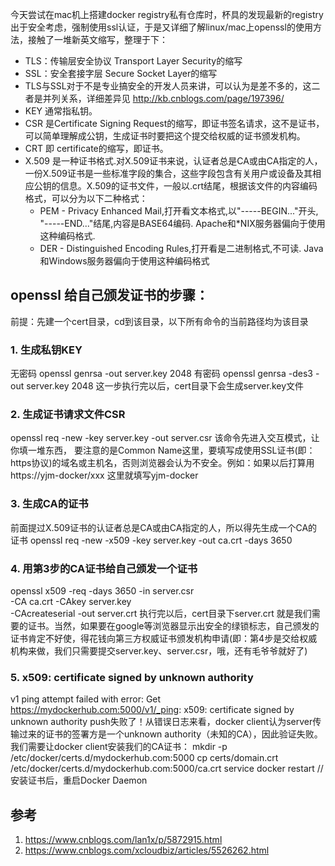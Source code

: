 
今天尝试在mac机上搭建docker registry私有仓库时，杯具的发现最新的registry出于安全考虑，强制使用ssl认证，于是又详细了解linux/mac上openssl的使用方法，接触了一堆新英文缩写，整理于下：
* TLS：传输层安全协议 Transport Layer Security的缩写
* SSL：安全套接字层 Secure Socket Layer的缩写
* TLS与SSL对于不是专业搞安全的开发人员来讲，可以认为是差不多的，这二者是并列关系，详细差异见 http://kb.cnblogs.com/page/197396/
* KEY 通常指私钥。
* CSR 是Certificate Signing Request的缩写，即证书签名请求，这不是证书，可以简单理解成公钥，生成证书时要把这个提交给权威的证书颁发机构。
* CRT 即 certificate的缩写，即证书。
* X.509 是一种证书格式.对X.509证书来说，认证者总是CA或由CA指定的人，一份X.509证书是一些标准字段的集合，这些字段包含有关用户或设备及其相应公钥的信息。X.509的证书文件，一般以.crt结尾，根据该文件的内容编码格式，可以分为以下二种格式：
  * PEM - Privacy Enhanced Mail,打开看文本格式,以"-----BEGIN..."开头, "-----END..."结尾,内容是BASE64编码.
    Apache和*NIX服务器偏向于使用这种编码格式.
  * DER - Distinguished Encoding Rules,打开看是二进制格式,不可读.
    Java和Windows服务器偏向于使用这种编码格式

## openssl 给自己颁发证书的步骤：

前提：先建一个cert目录，cd到该目录，以下所有命令的当前路径均为该目录

### 1. 生成私钥KEY
无密码
openssl genrsa -out server.key 2048
有密码
openssl genrsa -des3 -out server.key 2048
这一步执行完以后，cert目录下会生成server.key文件
### 2. 生成证书请求文件CSR
openssl req -new -key server.key -out server.csr
该命令先进入交互模式，让你填一堆东西，
要注意的是Common Name这里，要填写成使用SSL证书(即：https协议)的域名或主机名，否则浏览器会认为不安全。例如：如果以后打算用https://yjm-docker/xxx 这里就填写yjm-docker
### 3. 生成CA的证书
前面提过X.509证书的认证者总是CA或由CA指定的人，所以得先生成一个CA的证书
openssl req -new -x509 -key server.key -out ca.crt -days 3650
### 4. 用第3步的CA证书给自己颁发一个证书
openssl x509 -req -days 3650 -in server.csr \
  -CA ca.crt -CAkey server.key \
  -CAcreateserial -out server.crt
执行完以后，cert目录下server.crt 就是我们需要的证书。当然，如果要在google等浏览器显示出安全的绿锁标志，自己颁发的证书肯定不好使，得花钱向第三方权威证书颁发机构申请(即：第4步是交给权威机构来做，我们只需要提交server.key、server.csr，哦，还有毛爷爷就好了)
### 5. x509: certificate signed by unknown authority

v1 ping attempt failed with error: Get https://mydockerhub.com:5000/v1/_ping: x509: certificate signed by unknown authority
push失败了！从错误日志来看，docker client认为server传输过来的证书的签署方是一个unknown authority（未知的CA），因此验证失败。我们需要让docker client安装我们的CA证书：
mkdir -p /etc/docker/certs.d/mydockerhub.com:5000
cp certs/domain.crt /etc/docker/certs.d/mydockerhub.com:5000/ca.crt
service docker restart //安装证书后，重启Docker Daemon

## 参考

1. https://www.cnblogs.com/lan1x/p/5872915.html
2. https://www.cnblogs.com/xcloudbiz/articles/5526262.html